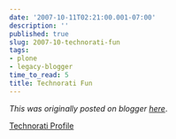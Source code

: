 ```yaml
---
date: '2007-10-11T02:21:00.001-07:00'
description: ''
published: true
slug: 2007-10-technorati-fun
tags:
- plone
- legacy-blogger
time_to_read: 5
title: Technorati Fun
---
```


*This was originally posted on blogger [here](https://pydanny.blogspot.com/2007/10/technorati-fun.html)*.

<a href="http://technorati.com/claim/g6sa8arh7s" rel="me">Technorati Profile</a>